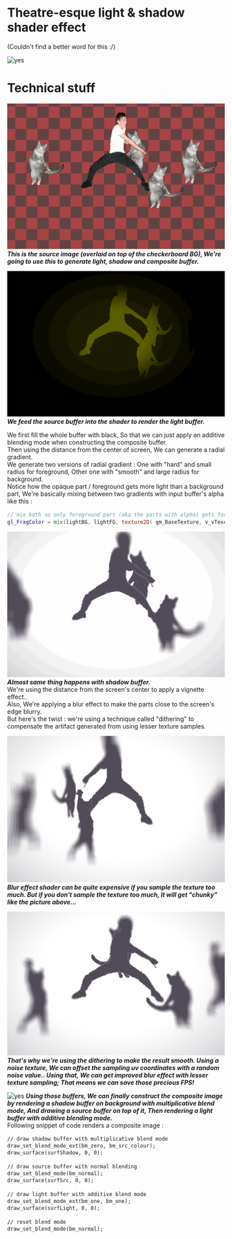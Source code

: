 # Theatre-esque light & shadow shader effect
(Couldn't find a better word for this :/)

![yes](GIT_IMG/PREVIEW1.GIF)

# Technical stuff
![yes](GIT_IMG/SRC.GIF)
***This is the source image (overlaid on top of the checkerboard BG), We're going to use this to generate light, shadow and composite buffer.***

![yes](GIT_IMG/LIGHT.GIF)
***We feed the source buffer into the shader to render the light buffer.***

We first fill the whole buffer with black, So that we can just apply an additive blending mode when constructing the composite buffer.
<br>Then using the distance from the center of screen, We can generate a radial gradient.
<br>We generate two versions of radial gradient : One with "hard" and small radius for foreground, Other one with "smooth" and large radius for background.
<br>Notice how the opaque part / foreground gets more light than a background part, We're basically mixing between two gradients with input buffer's alpha like this :
``` glsl
// mix both so only foreground part (aka the parts with alpha) gets foreground lighting and same goes for background
gl_FragColor = mix(lightBG, lightFG, texture2D( gm_BaseTexture, v_vTexcoord ).a);
```

![yes](GIT_IMG/ShADOW.GIF)
***Almost same thing happens with shadow buffer.***
<br>We're using the distance from the screen's center to apply a vignette effect..
<br>Also, We're applying a blur effect to make the parts close to the screen's edge blurry.
<br>But here's the twist : we're using a technique called "dithering" to compensate the artifact generated from using lesser texture samples.

![yes](GIT_IMG/RAVE_BLUR_ALIAS.PNG)
***Blur effect shader can be quite expensive if you sample the texture too much. But if you don't sample the texture too much, It will get "chunky" like the picture above...***

![yes](GIT_IMG/RAVE_BLUR_SMOOTH.PNG)
***That's why we're using the dithering to make the result smooth. Using a noise texture, We can offset the sampling uv coordinates with a random noise value.. Using that, We can get improved blur effect with lesser texture sampling; That means we can save those precious FPS!***

![yes](GIT_IMG/PASS.GIF)
***Using those buffers, We can finally construct the composite image by rendering a shadow buffer on background with multiplicative blend mode, And drawing a source buffer on top of it, Then rendering a light buffer with additive blending mode.***
<br>Following snippet of code renders a composite image :
``` gml
// draw shadow buffer with multiplicative blend mode
draw_set_blend_mode_ext(bm_zero, bm_src_colour);
draw_surface(surfShadow, 0, 0);

// draw source buffer with normal blending
draw_set_blend_mode(bm_normal);
draw_surface(surfSrc, 0, 0);

// draw light buffer with additive blend mode
draw_set_blend_mode_ext(bm_one, bm_one);
draw_surface(surfLight, 0, 0);

// reset blend mode
draw_set_blend_mode(bm_normal);
```